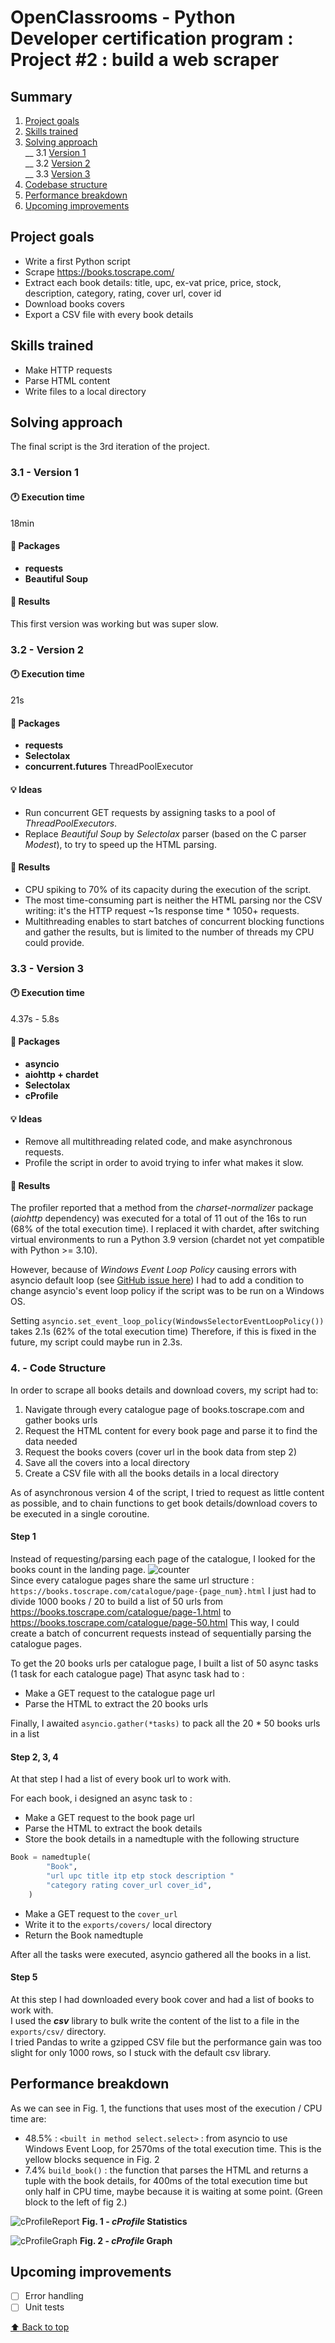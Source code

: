 #  OpenClassrooms - Python Developer certification program : Project #2 : build a web scraper

## <a id='top'>Summary</a>

1. [Project goals](#1)
2. [Skills trained](#2)
3. [Solving approach](#3)  
__ 3.1 [Version 1](#3.1)  
__ 3.2 [Version 2](#3.2)  
__ 3.3 [Version 3](#3.3)
4. [Codebase structure](#4)
5. [Performance breakdown](#5)
6. [Upcoming improvements](#6)


## <a id="1">Project goals</a>
- Write a first Python script
- Scrape https://books.toscrape.com/
- Extract each book details: title, upc, ex-vat price, price, stock, 
  description,  category, rating, cover url, cover id
- Download books covers
- Export a CSV file with every book details

## <a id="2">Skills trained</a>
- Make HTTP requests
- Parse HTML content
- Write files to a local directory

## <a id='3'>Solving approach</a>

The final script is the 3rd iteration of the project.

### <a id='3.1'>3.1 - Version 1</a>

#### :clock1: Execution time

18min

#### :file_folder: Packages
- **requests**
- **Beautiful Soup**

#### :memo: Results
This first version was working but was super slow.

### <a id='3.2'>3.2 - Version 2</a>

#### :clock1: Execution time
21s

#### :file_folder: Packages

- **requests** 
- **Selectolax**
- **concurrent.futures** ThreadPoolExecutor

#### :bulb: Ideas

- Run concurrent GET requests by assigning tasks to a pool of _ThreadPoolExecutors_. 
- Replace _Beautiful Soup_ by _Selectolax_ parser (based on the C parser _Modest_), to try to speed up the HTML parsing.

#### :memo: Results 
- CPU spiking to 70% of its capacity during the execution of the script.  
- The most time-consuming part is neither the HTML parsing nor the CSV writing: it's the HTTP request ~1s response time * 1050+ requests.  
- Multithreading enables to start batches of concurrent blocking functions and gather the results, but is limited to the number of threads my CPU could provide.

### <a id='3.3'>3.3 - Version 3</a>

#### :clock1: Execution time
4.37s - 5.8s

#### :file_folder: Packages
- **asyncio**
- **aiohttp + chardet**
- **Selectolax**
- **cProfile**

#### :bulb: Ideas

- Remove all multithreading related code, and make asynchronous requests.
- Profile the script in order to avoid trying to infer what makes it slow.

#### :memo: Results
The profiler reported that a method from the _charset-normalizer_ package (_aiohttp_ dependency) was executed for a total of 11 out of the 16s to run (68% of the total execution time).
I replaced it with chardet, after switching virtual environments to run a Python 3.9 version (chardet not yet compatible with Python >= 3.10).

However, because of _Windows Event Loop Policy_ causing errors with asyncio default loop (see [GitHub issue here](https://github.com/encode/httpx/issues/914)) I had to add a condition to change asyncio's event loop policy if the script was to be run on a Windows OS.

Setting `asyncio.set_event_loop_policy(WindowsSelectorEventLoopPolicy())` takes 2.1s (62% of the total execution time)
Therefore, if this is fixed in the future, my script could maybe run in 2.3s. 

### <a id='4'>4. - Code Structure</a>

In order to scrape all books details and download covers, my script had to: 

1. Navigate through every catalogue page of books.toscrape.com and gather books urls
2. Request the HTML content for every book page and parse it to find the data needed
3. Request the books covers (cover url in the book data from step 2)
4. Save all the covers into a local directory
5. Create a CSV file with all the books details in a local directory

As of asynchronous version 4 of the script, I tried to request as little content as possible, and to chain functions to get book details/download covers to be executed in a single coroutine.

#### Step 1
Instead of requesting/parsing each page of the catalogue, I looked for the books count in the landing page.
![counter](assets/catalogue_1_count.png)  
Since every catalogue pages share the same url structure : `https://books.toscrape.com/catalogue/page-{page_num}.html`
I just had to divide 1000 books / 20 to build a list of 50 urls from https://books.toscrape.com/catalogue/page-1.html to https://books.toscrape.com/catalogue/page-50.html 
This way, I could create a batch of concurrent requests instead of sequentially parsing the catalogue pages.

To get the 20 books urls per catalogue page, I built a list of 50 async tasks (1 task for each catalogue page)
That async task had to :
- Make a GET request to the catalogue page url
- Parse the HTML to extract the 20 books urls

Finally, I awaited `asyncio.gather(*tasks)` to pack all the 20 * 50 books urls in a list

#### Step 2, 3, 4

At that step I had a list of every book url to work with.

For each book, i designed an async task to :
- Make a GET request to the book page url
- Parse the HTML to extract the book details
- Store the book details in a namedtuple with the following structure

```python
Book = namedtuple(
        "Book",
        "url upc title itp etp stock description "
        "category rating cover_url cover_id",
    )
```

- Make a GET request to the `cover_url`
- Write it to the `exports/covers/` local directory
- Return the Book namedtuple

After all the tasks were executed, asyncio gathered all the books in a list.

#### Step 5

At this step I had downloaded every book cover and had a list of books to work with.  
I used the _**csv**_ library to bulk write the content of the list to a file in the `exports/csv/` directory.  
I tried Pandas to write a gzipped CSV file but the performance gain was too slight for only 1000 rows, so I stuck with the default csv library.

## <a id='5'>Performance breakdown</a>

As we can see in Fig. 1, the functions that uses most of the execution / CPU time are:

- 48.5% : `<built in method select.select>` : from asyncio to use Windows Event Loop, for 2570ms of the total execution time. This is the yellow blocks sequence in Fig. 2
- 7.4% `build_book()` : the function that parses the HTML and returns a tuple with the book details, for 400ms of the total execution time but only half in CPU time, maybe because it is waiting at some point. (Green block to the left of fig 2.)

![cProfileReport](./assets/cprofile.png)
**Fig. 1 - _cProfile_ Statistics**


![cProfileGraph](./assets/cprofile_graph.png)
**Fig. 2 - _cProfile_ Graph**


## <a id='6'>Upcoming improvements</a>

- [ ] Error handling
- [ ] Unit tests

[:arrow_up: Back to top](#top)

